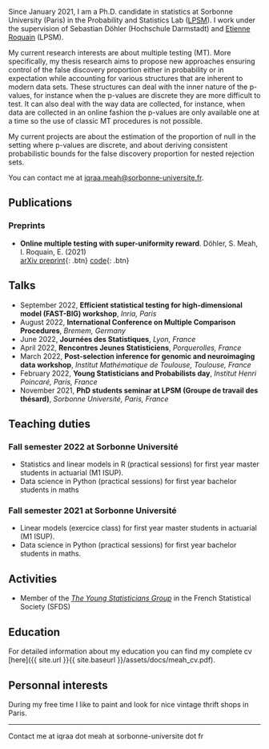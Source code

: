  Since January 2021, I am a Ph.D. candidate in statistics at Sorbonne University (Paris) in the Probability and Statistics Lab ([LPSM](https://www.lpsm.paris/)). I work under the supervision of Sebastian Döhler (Hochschule Darmstadt) and [Etienne Roquain](https://etienneroquain-81.webself.net/) (LPSM). 

My current research interests are about multiple testing (MT). More specifically, my thesis research aims to propose new approaches ensuring control of the false discovery proportion either in probability or in expectation while accounting for various structures that are inherent to modern data sets. These structures can deal with the inner nature of the p-values, for instance when the p-values are discrete they are more difficult to test. It can also deal with the way data are collected, for instance, when data are collected in an online fashion the p-values are only available one at a time so the use of classic MT procedures is not possible.

My current projects are about the estimation of the proportion of null in the setting where p-values are discrete, and about deriving consistent probabilistic bounds for the false discovery proportion for nested rejection sets. 

You can contact me at iqraa.meah@sorbonne-universite.fr.

## Publications

### Preprints
* __Online multiple testing with super-uniformity reward__. Döhler, S. Meah, I. Roquain, E.  (2021)  
[<i class="fas fa-file-pdf"></i> arXiv preprint](https://arxiv.org/abs/2110.01255){: .btn}  [<i class="fab fa-github"></i> code](https://github.com/iqm15/SUREOMT){: .btn}


## Talks

* September 2022, __Efficient statistical testing for high-dimensional model (FAST-BIG) workshop__, *Inria, Paris*
* August 2022, __International Conference on Multiple Comparison Procedures__, *Bremem, Germany*
* June 2022, __Journées des Statistiques__, *Lyon, France*
* April 2022, __Rencontres Jeunes Statisticiens__, *Porquerolles, France*
* March 2022, __Post-selection inference for genomic and neuroimaging data workshop__, *Institut Mathématique de Toulouse, Toulouse, France*
* February 2022, __Young Statisticians and Probabilists day__, *Institut Henri Poincaré, Paris, France*
* November 2021, __PhD students seminar at LPSM (Groupe de travail des thésard)__, *Sorbonne Université, Paris, France*

## Teaching duties

### Fall semester 2022 at Sorbonne Université
* Statistics and linear models in R (practical sessions) for first year master students in actuarial (M1 ISUP).
* Data science in Python (practical sessions) for first year bachelor students in maths

### Fall semester 2021 at Sorbonne Université
* Linear models (exercice class) for first year master students in actuarial (M1 ISUP).
* Data science in Python (practical sessions) for first year bachelor students in maths.

## Activities
* Member of the *[The Young Statisticians Group](https://www.sfds.asso.fr/fr/jeunes_statisticiens/468-les_jeunes_statisticiens/)* in the French Statistical Society (SFDS)


## Education 
For detailed information about my education you can find my complete cv [here]({{ site.url }}{{ site.baseurl }}/assets/docs/meah_cv.pdf).

## Personnal interests 
During my free time I like to paint and look for nice vintage thrift shops in Paris.

---
Contact me at iqraa dot meah at sorbonne-universite dot fr
